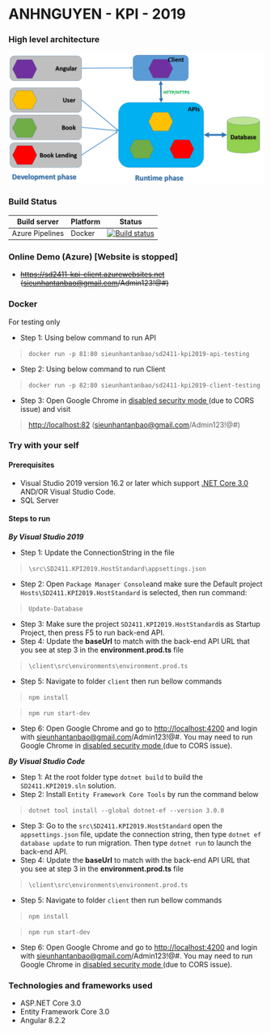 # ANHNGUYEN - KPI - 2019

### High level architecture

![SD2411-KPI - Architecture](https://raw.githubusercontent.com/sieunhantanbao/anhnguyen-kpi-2019/master/sd2411-architecture.png)

### Build Status


| Build server    | Platform       | Status      |
|-----------------|----------------|-------------|
| Azure Pipelines | Docker         |[![Build status](https://dev.azure.com/nguyensieuanh/anhnguyen-kpi-2019/_apis/build/status/GitHub_Source/Source%20GitHub%20CI%20YML)](https://dev.azure.com/nguyensieuanh/anhnguyen-kpi-2019/_build/latest?definitionId=4)

### Online Demo (Azure) [Website is stopped]
- ~~https://sd2411-kpi-client.azurewebsites.net (sieunhantanbao@gmail.com/Admin123!@#)~~

### Docker
For testing only

- Step 1: Using below command to run API
> `docker run -p 81:80 sieunhantanbao/sd2411-kpi2019-api-testing`
- Step 2: Using below command to run Client
> `docker run -p 82:80 sieunhantanbao/sd2411-kpi2019-client-testing`
- Step 3: Open Google Chrome in [disabled security mode ](https://stackoverflow.com/questions/24290149/creating-google-chrome-shortcut-with-disable-web-security) (due to CORS issue) and visit
> [http://localhost:82](http://localhost:82) (sieunhantanbao@gmail.com/Admin123!@#)
### Try with your self
#### Prerequisites
- Visual Studio 2019 version 16.2 or later which support [.NET Core 3.0](https://dotnet.microsoft.com/download/dotnet-core) AND/OR Visual Studio Code.
- SQL Server
#### Steps to run
***By Visual Studio 2019***

- Step 1:  Update the ConnectionString in the file 
> `\src\SD2411.KPI2019.HostStandard\appsettings.json`
- Step 2: Open `Package Manager Console`and make sure the Default project `Hosts\SD2411.KPI2019.HostStandard` is selected, then run command:
> `Update-Database`
- Step 3: Make sure the project `SD2411.KPI2019.HostStandard`is as Startup Project, then press F5 to run back-end API.
- Step 4: Update the **baseUrl** to match with the back-end API URL that you see at step 3 in the **environment.prod.ts** file
> `\client\src\environments\environment.prod.ts`
- Step 5: Navigate to folder `client` then run bellow commands
> `npm install`

> `npm run start-dev`
- Step 6: Open Google Chrome and go to [http://localhost:4200](http://localhost:4200) and login with sieunhantanbao@gmail.com/Admin123!@#. You may need to run Google Chrome in [disabled security mode ](https://stackoverflow.com/questions/24290149/creating-google-chrome-shortcut-with-disable-web-security) (due to CORS issue).
 
***By Visual Studio Code***
- Step 1: At the root folder type  `dotnet build`  to build the `SD2411.KPI2019.sln` solution.
- Step 2:  Install `Entity Framework Core Tools` by run the command below
> `dotnet tool install --global dotnet-ef --version 3.0.0`
- Step 3:  Go to the `src\SD2411.KPI2019.HostStandard` open the `appsettings.json` file, update the connection string, then type  `dotnet ef database update`  to run migration. Then type  `dotnet run`  to launch the back-end API.
- Step 4: Update the **baseUrl** to match with the back-end API URL that you see at step 3 in the **environment.prod.ts** file
> `\client\src\environments\environment.prod.ts`
- Step 5: Navigate to folder `client` then run bellow commands
> `npm install`

> `npm run start-dev`
- Step 6: Open Google Chrome and go to [http://localhost:4200](http://localhost:4200) and login with sieunhantanbao@gmail.com/Admin123!@#. You may need to run Google Chrome in [disabled security mode ](https://stackoverflow.com/questions/24290149/creating-google-chrome-shortcut-with-disable-web-security) (due to CORS issue).
### Technologies and frameworks used
- ASP.NET Core 3.0
- Entity Framework Core 3.0
- Angular 8.2.2
